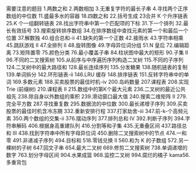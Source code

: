 需要注意的题目
1.两数之和
2.两数相加
3.无重复字符的最长子串
4.寻找两个正序数组的中位数
11.盛最多水的容器
18.四数之和
22.括号生成
23合并 K 个升序链表
25.K 个一组翻转链表
28.找出字符串中第一个匹配项的下标
31.下一个排列
32.最长有效括号
33.搜索旋转排序数组
34.在排序数组中查找元素的第一个和最后一个位置
37.解数独
40.组合总和-ii
41.缺失的第一个正数
42.接雨水
43.字符串相乘
45.跳跃游戏 II
47.全排列 II
48.旋转图像
49.字母异位词分组
51.N 皇后
72.编辑距离
73.矩阵置零
75.颜色分类
76.最小覆盖子串
84.柱状图中最大的矩形
90.子集 II
96.不同的二叉搜索树
105.从前序与中序遍历序列构造二叉树
115.不同的子序列
124.二叉树中的最大路径和
128.最长连续序列
135.分发糖果
138.随机链表的复制
139.单词拆分
142.环形链表-ii
146.LRU 缓存
148.排序链表
151.反转字符串中的单词
169.多数元素
188.买卖股票的最佳时机-iv
200.岛屿数量
207.课程表
208.实现 Trie (前缀树)
210.课程表 II
215.数组中的第K个最大元素
236.二叉树的最近公共祖先
238.除自身以外数组的乘积
239.滑动窗口最大值
240.搜索二维矩阵 II
279.完全平方数
287.寻找重复数
295.数据流的中位数
300.最长递增子序列
309.买卖股票的最佳时机含冷冻期
332.重新安排行程
337.打家劫舍-iii
347.前-k-个高频元素
350.两个数组的交集-ii
376.摆动序列
377.排列总和 Ⅳ
392.判断子序列
394.字符串解码
406.根据身高重建队列
416.分割等和子集
435.无重叠区间
437.路径总和 III
438.找到字符串中所有字母异位词
450.删除二叉搜索树中的节点
474.一和零
491.非递减子序列
494.目标和
518.零钱兑换 II
560.和为 K 的子数组
572.另一棵树的子树
647.回文子串
654.最大二叉树
669.修剪二叉搜索树
738.单调递增的数字
763.划分字母区间
904.水果成篮
968.监控二叉树
994.腐烂的橘子
kama56.多重背包